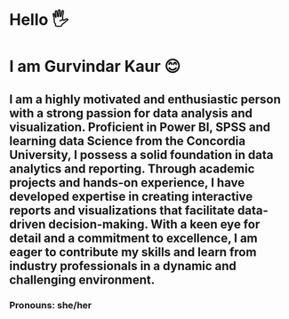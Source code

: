# Hello	🖐
# I am Gurvindar Kaur  😊
## **I am a highly motivated and enthusiastic person with a strong passion for data analysis and visualization. Proficient in Power BI, SPSS and learning data Science from the Concordia University, I possess a solid foundation in data analytics and reporting. Through academic projects and hands-on experience, I have developed expertise in creating interactive reports and visualizations that** facilitate data-driven decision-making. With a keen eye for detail and a commitment to excellence, I am eager to contribute my skills and learn from industry professionals in a dynamic and challenging environment.
### Pronouns: she/her 
